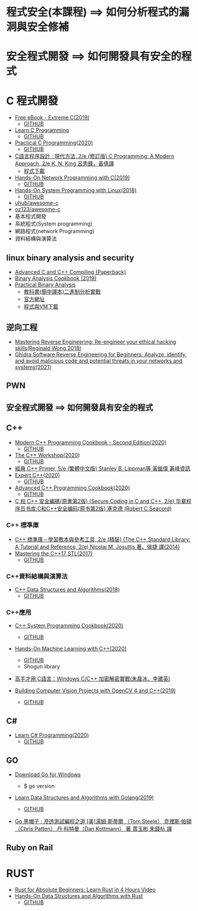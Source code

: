 # 程式安全(本課程) ==> 如何分析程式的漏洞與安全修補
# 安全程式開發 ==> 如何開發具有安全的程式


# C 程式開發
- [Free eBook - Extreme C(2019)](https://www.packtpub.com/free-ebook/extreme-c/9781789343625)
  - [GITHUB](https://github.com/packtpublishing/extreme-c)
- [Learn C Programming](https://www.packtpub.com/product/learn-c-programming/9781789349917)
  - [GITHUB](https://github.com/PacktPublishing/Learn-C-Programming)
- [Practical C Programming(2020)](https://www.packtpub.com/product/practical-c-programming/9781838641108)
  - [GITHUB](https://github.com/packtpublishing/practical-c-programming)
- [C語言程序設計 : 現代方法, 2/e (修訂版)  C Programming: A Modern Approach, 2/e K. N. King 呂秀鋒，黃倩譯](https://www.tenlong.com.tw/products/9787115565198)
  - [程式下載](http://knking.com/books/c2/index.html)
- [Hands-On Network Programming with C(2019)](https://www.packtpub.com/product/hands-on-network-programming-with-c/9781789349863)
  - [GITHUB](https://github.com/packtpublishing/hands-on-network-programming-with-c)
- [Hands-On System Programming with Linux(2018)](https://www.packtpub.com/product/hands-on-system-programming-with-linux/9781788998475)
  - [GITHUB](https://github.com/PacktPublishing/Hands-on-System-Programming-with-Linux)
- [uhub/awesome-c](https://github.com/uhub/awesome-c)
- [oz123/awesome-c](https://github.com/oz123/awesome-c)
- 基本程式開發
- 系統程式(System programming)
- 網路程式(network Programming)
- 資料結構與演算法


## linux binary analysis and security
- [Advanced C and C++ Compiling (Paperback)](https://www.tenlong.com.tw/products/9781430266679)
- [Binary Analysis Cookbook (2019)]()
- [Practical Binary Analysis](https://nostarch.com/binaryanalysis)
  - [教科書(簡中譯本)二進制分析實戰](https://www.tenlong.com.tw/products/9787115556936)
  - [官方網址](https://nostarch.com/binaryanalysis) 
  - [程式與VM下載](https://practicalbinaryanalysis.com/)

## 逆向工程
- [Mastering Reverse Engineering: Re-engineer your ethical hacking skills(Reginald Wong,2018)]()
- [Ghidra Software Reverse Engineering for Beginners: Analyze, identify, and avoid malicious code and potential threats in your networks and systems(2021)]()
## PWN


## 安全程式開發 ==> 如何開發具有安全的程式

## C++
- [Modern C++ Programming Cookbook - Second Edition(2020)](https://www.packtpub.com/product/modern-c-programming-cookbook-second-edition/9781800208988)
  - [GITHUB](https://github.com/PacktPublishing/Modern-CPP-Programming-Cookbook-Second-Edition/)
- [The C++ Workshop(2020)](https://www.packtpub.com/product/the-c-workshop/9781839216626)
  - [GITHUB](https://github.com/PacktWorkshops/The-CPP-Workshop) 
- [經典 C++ Primer, 5/e (繁體中文版) Stanley B. Lippman等 黃銘偉 碁峰資訊](https://www.tenlong.com.tw/products/9789865021726)
- [Expert C++(2020)](https://www.packtpub.com/product/expert-c/9781838552657)
  - [GITHUB](https://github.com/PacktPublishing/Expert-CPP)
- [Advanced C++ Programming Cookbook(2020)](https://www.packtpub.com/product/advanced-c-programming-cookbook/9781838559915)
  - [GITHUB](https://github.com/packtpublishing/advanced-cpp-programming-cookbook) 
- [C 和 C++ 安全編碼(原書第2版) (Secure Coding in C and C++, 2/e) 华章程序员书库:C和C++安全编码(原书第2版) 塞克德 (Robert C.Seacord)](https://www.tenlong.com.tw/products/9787111442790)


### C++ 標準庫
- [C++ 標準庫－學習教本與參考工具, 2/e (精裝) (The C++ Standard Library: A Tutorial and Reference, 2/e) Nicolai M. Josuttis 著、侯捷 譯(2014)](https://www.tenlong.com.tw/products/9789863474395)
- [Mastering the C++17 STL(2017)](https://www.packtpub.com/product/mastering-the-c-17-stl/9781787126824)
  - [GITHUB](https://github.com/packtpublishing/mastering-the-cpp17-stl)

### C++資料結構與演算法

- [C++ Data Structures and Algorithms(2018)](https://www.packtpub.com/product/c-data-structures-and-algorithms/9781788835213)
  - [GITHUB](https://github.com/packtpublishing/-c-8-data-structures-and-algorithms)


### C++應用
- [C++ System Programming Cookbook(2020)](https://www.packtpub.com/product/c-system-programming-cookbook/9781838646554)
  - [GITHUB](https://github.com/packtpublishing/c-system-programming-cookbook)
- [Hands-On Machine Learning with C++(2020)](https://www.packtpub.com/product/hands-on-machine-learning-with-c/9781789955330)
  - [GITHUB](https://github.com/packtpublishing/hands-on-machine-learning-with-cpp)
  - Shogun library

- [高手才用 C語言：Windows C/C++ 加密解密實戰(朱晨冰、李建英)](https://www.tenlong.com.tw/products/9789860776348)

- [Building Computer Vision Projects with OpenCV 4 and C++(2019)](https://www.packtpub.com/product/building-computer-vision-projects-with-opencv-4-and-c/9781838644673)
  - [GITHUB](https://github.com/packtpublishing/hands-on-machine-learning-with-cpp)


## C#

- [Learn C# Programming(2020)](https://www.packtpub.com/product/learn-c-programming/9781789805864)
  - [GITHUB](https://github.com/PacktPublishing/Learn-C-Sharp-Programming)


## GO
- [Download Go for Windows](https://go.dev/doc/install)
  - $ go version

- [Learn Data Structures and Algorithms with Golang(2019)](https://www.packtpub.com/product/learn-data-structures-and-algorithms-with-golang/9781789618501)
  - [GITHUB](https://github.com/packtpublishing/learn-data-structures-and-algorithms-with-golang)
- [Go 黑帽子 : 滲透測試編程之道 [美]湯姆·斯蒂爾 （Tom Steele） 克裡斯·帕頓（Chris Patten） 丹·科特曼（Dan Kottmann） 著 賈玉彬 朱錢杭 譯]()

## Ruby on Rail

# RUST
- [Rust for Absolute Beginners: Learn Rust in 4 Hours Video]()
- [Hands-On Data Structures and Algorithms with Rust](https://www.packtpub.com/product/hands-on-data-structures-and-algorithms-with-rust/9781788995528)
  - [GITHUB](https://github.com/packtpublishing/hands-on-data-structures-and-algorithms-with-rust)
